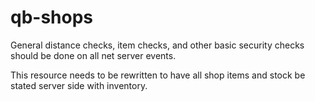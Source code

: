 # qb-shops
General distance checks, item checks, and other basic security checks should be done on all net server events.

This resource needs to be rewritten to have all shop items and stock be stated server side with inventory.